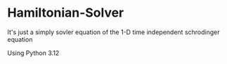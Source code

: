 # Hamiltonian-Solver

It's just a simply sovler equation of the 1-D time independent schrodinger equation

Using Python 3.12
